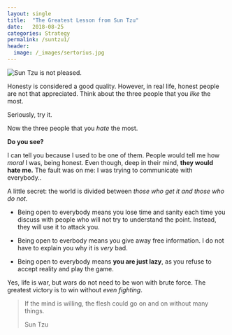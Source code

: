 ```yaml
---
layout: single
title:  "The Greatest Lesson from Sun Tzu"
date:   2018-08-25 
categories: Strategy
permalink: /suntzu1/
header:
  image: /_images/sertorius.jpg
---
```


![Sun Tzu is not pleased.](https://aforisticamente.com/wp-content/uploads/2018/01/SunTzu1.jpg)


Honesty is considered a good quality. However, in real life, honest people are not that appreciated. Think about the three people that you *like* the most. 

Seriously, try it.

Now the three people that you *hate* the most.

**Do you see?**

I can tell you because I used to be one of them. People would tell me how *moral* I was, being honest. Even though, deep in their mind, **they would hate me.** The fault was on me: I was trying to communicate with everybody.. 

A little secret: the world is divided between *those who get it and those who do not.*

- Being open to everybody means you lose time and sanity each time you discuss with people who will not try to understand the point. Instead, they will use it to attack you.

- Being open to everbody means you give away free information. I do not have to explain you why it is *very* bad.

- Being open to everybody means **you are just lazy**, as you refuse to accept reality and play the game.

Yes, life is war, but wars do not need to be won with brute force. The greatest victory is to win without *even fighting*.


> If the mind is willing, the flesh could go on and on without many things.
> 
> Sun Tzu

